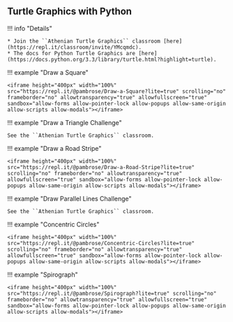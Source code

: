 ## Turtle Graphics with Python

!!! info "Details"

    * Join the ``Athenian Turtle Graphics`` classroom [here](https://repl.it/classroom/invite/YMcqmdc).
    * The docs for Python Turtle Graphics are [here](https://docs.python.org/3.3/library/turtle.html?highlight=turtle).

!!! example "Draw a Square"

    <iframe height="400px" width="100%" src="https://repl.it/@pambrose/Draw-a-Square?lite=true" scrolling="no" frameborder="no" allowtransparency="true" allowfullscreen="true" sandbox="allow-forms allow-pointer-lock allow-popups allow-same-origin allow-scripts allow-modals"></iframe>

!!! example "Draw a Triangle Challenge"

    See the ``Athenian Turtle Graphics`` classroom.

!!! example "Draw a Road Stripe"

    <iframe height="400px" width="100%" src="https://repl.it/@pambrose/Draw-a-Road-Stripe?lite=true" scrolling="no" frameborder="no" allowtransparency="true" allowfullscreen="true" sandbox="allow-forms allow-pointer-lock allow-popups allow-same-origin allow-scripts allow-modals"></iframe>

!!! example "Draw Parallel Lines Challenge"

    See the ``Athenian Turtle Graphics`` classroom.

!!! example "Concentric Circles"

    <iframe height="400px" width="100%" src="https://repl.it/@pambrose/Concentric-Circles?lite=true" scrolling="no" frameborder="no" allowtransparency="true" allowfullscreen="true" sandbox="allow-forms allow-pointer-lock allow-popups allow-same-origin allow-scripts allow-modals"></iframe>

!!! example "Spirograph"

    <iframe height="400px" width="100%" src="https://repl.it/@pambrose/Spirograph?lite=true" scrolling="no" frameborder="no" allowtransparency="true" allowfullscreen="true" sandbox="allow-forms allow-pointer-lock allow-popups allow-same-origin allow-scripts allow-modals"></iframe>
